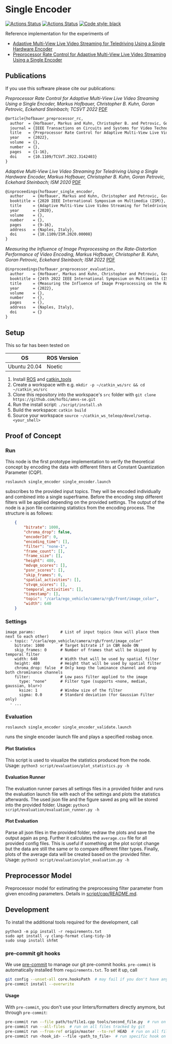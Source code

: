 # Single Encoder

[![Actions Status](https://github.com/hofbi/amvs-se/workflows/CI/badge.svg)](https://github.com/hofbi/amvs-se)
[![Actions Status](https://github.com/hofbi/amvs-se/workflows/CodeQL/badge.svg)](https://github.com/hofbi/amvs-se)
[![Code style: black](https://img.shields.io/badge/code%20style-black-000000.svg)](https://github.com/psf/black)

Reference implementation for the experiments of

* [Adaptive Multi-View Live Video Streaming for Teledriving Using a Single Hardware Encoder](#proof-of-concept)
* [Preprocessor Rate Control for Adaptive Multi-View Live Video Streaming Using a Single Encoder](#filter-model)

## Publications

If you use this software please cite our publications:

*Preprocessor Rate Control for Adaptive Multi-View Live Video Streaming Using a Single Encoder, Markus Hofbauer, Christopher B. Kuhn, Goran Petrovic, Eckehard Steinbach; TCSVT 2022* [PDF](https://www.researchgate.net/publication/357826860_Preprocessor_Rate_Control_for_Adaptive_Multi-View_Live_Video_Streaming_Using_a_Single_Encoder)

```tex
@article{hofbauer_preprocessor_rc,
  author  = {Hofbauer, Markus and Kuhn, Christopher B. and Petrovic, Goran and Steinbach, Eckehard},
  journal = {IEEE Transactions on Circuits and Systems for Video Technology},
  title   = {Preprocessor Rate Control for Adaptive Multi-View Live Video Streaming Using a Single Encoder},
  year    = {2022},
  volume  = {},
  number  = {},
  pages   = {1-16},
  doi     = {10.1109/TCSVT.2022.3142403}
}
```

*Adaptive Multi-View Live Video Streaming for Teledriving Using a Single Hardware Encoder, Markus Hofbauer, Christopher B. Kuhn, Goran Petrovic, Eckehard Steinbach; ISM 2020* [PDF](https://www.researchgate.net/publication/345241096_Adaptive_Multi-View_Live_Video_Streaming_for_Teledriving_Using_a_Single_Hardware_Encoder)

```tex
@inproceedings{hofbauer_single_encoder,
  author    = {Hofbauer, Markus and Kuhn, Christopher and Petrovic, Goran and Steinbach, Eckehard},
  booktitle = {2020 IEEE International Symposium on Multimedia (ISM)},
  title     = {Adaptive Multi-View Live Video Streaming for Teledriving Using a Single Hardware Encoder},
  year      = {2020},
  volume    = {},
  number    = {},
  pages     = {9-16},
  address   = {Naples, Italy},
  doi       = {10.1109/ISM.2020.00008}
}
```

*Measuring the Influence of Image Preprocessing on the Rate-Distortion Performance of Video Encoding, Markus Hofbauer, Christopher B. Kuhn, Goran Petrovic, Eckehard Steinbach; ISM 2022* [PDF](https://www.researchgate.net/publication/)

```tex
@inproceedings{hofbauer_preprocessor_evaluation,
  author    = {Hofbauer, Markus and Kuhn, Christopher and Petrovic, Goran and Steinbach, Eckehard},
  booktitle = {24th 2022 IEEE International Symposium on Multimedia (ISM)},
  title     = {Measuring the Influence of Image Preprocessing on the Rate-Distortion Performance of Video Encoding},
  year      = {2022},
  volume    = {},
  number    = {},
  pages     = {},
  address   = {Naples, Italy},
  doi       = {}
}
```

## Setup

This so far has been tested on

| OS           | ROS Version |
| ------------ | ----------- |
| Ubuntu 20.04 | Noetic      |

1. Install [ROS](http://wiki.ros.org/ROS/Installation) and [catkin_tools](https://catkin-tools.readthedocs.io/en/latest/installing.html#installing-catkin-tools)
1. Create a workspace with e.g. `mkdir -p ~/catkin_ws/src && cd ~/catkin_ws/src`
1. Clone this repository into the workspace's `src` folder with `git clone https://github.com/hofbi/amvs-se.git`
1. Run the install script: `./script/install.sh`
1. Build the workspace: `catkin build`
1. Source your workspace `source ~/catkin_ws_teleop/devel/setup.<your_shell>`

## Proof of Concept

### Run

This node is the first prototype implementation to verify the theoretical concept by encoding the data with different filters at Constant Quantization Parameter (CQP).

```shell
roslaunch single_encoder single_encoder.launch
```

subscribes to the provided input topics. They will be encoded individually and combined into a single superframe. Before the encoding step different filters will be applied depending on the provided settings. The output of the node is a json file containing statistics from the encoding process. The structure is as follows:

```json
    {
        "bitrate": 1000,
        "chroma_drop": false,
        "encoderId": 0,
        "encoding_time": [],
        "filter": "none-1",
        "frame_count": [],
        "frame_size": [],
        "height": 480,
        "mdvqm_scores": [],
        "psnr_scores": [],
        "skip_frames": 0,
        "spatial_activities": [],
        "stvqm_scores": [],
        "temporal_activities": [],
        "timestamp": [],
        "topic": "/carla/ego_vehicle/camera/rgb/front/image_color",
        "width": 640
    }
```

### Settings

```shell
image_params:           # List of input topics (mux will place them next to each other)
  - topic: "/carla/ego_vehicle/camera/rgb/front/image_color"
    bitrate: 1000       # Target bitrate if in CBR mode ON
    skip_frames: 0      # Number of frames that will be skipped by temporal filter
    width: 640          # Width that will be used by spatial filter
    height: 480         # Height that will be used by spatial filter
    chroma_drop: false  # Only keep the luminance channel and drop both chrominance channels
    filter:             # Low pass filter applied to the image
      type: "none"      # Filter type (supports <none, median, gaussian, blur>)
      ksize: 1          # Window size of the filter
      sigma: 0.0        # Standard deviation (for Gaussian Filter only)
  - ...
```

### Evaluation

```shell
roslaunch single_encoder single_encoder_validate.launch
```

runs the single encoder launch file and plays a specified rosbag once.

#### Plot Statistics

This script is used to visualize the statistics produced from the node. Usage: `python3 script/evaluation/plot_statistics.py -h`

#### Evaluation Runner

The evaluation runner parses all settings files in a provided folder and runs the evaluation launch file with each of the settings and plots the statistics afterwards. The used json file and the figure saved as png will be stored into the provided folder. Usage: `python3 script/evaluation/evaluation_runner.py -h`

#### Plot Evaluation

Parse all json files in the provided folder, redraw the plots and save the output again as png. Further it calculates the `average.csv` file for all provided config files. This is useful if something at the plot script change but the data are still the same or to compare different filter types. Finally, plots of the average data will be created based on the provided filter. Usage: `python3 script/evaluation/plot_evaluation.py -h`

## Preprocessor Model

Preprocessor model for estimating the preprocessing filter parameter from given encoding parameters. Details in [script/cqp/README.md](script/cqp/README.md).

## Development

To install the additional tools required for the development, call

```shell
python3 -m pip install -r requirements.txt
sudo apt install -y clang-format clang-tidy-10
sudo snap install shfmt
```

### pre-commit git hooks

We use [pre-commit](https://pre-commit.com/) to manage our git pre-commit hooks.
`pre-commit` is automatically installed from `requirements.txt`.
To set it up, call

```sh
git config --unset-all core.hooksPath  # may fail if you don't have any hooks set, but that's ok
pre-commit install --overwrite
```

#### Usage

With `pre-commit`, you don't use your linters/formatters directly anymore, but through `pre-commit`:

```sh
pre-commit run --file path/to/file1.cpp tools/second_file.py  # run on specific file(s)
pre-commit run --all-files  # run on all files tracked by git
pre-commit run --from-ref origin/master --to-ref HEAD  # run on all files changed on current branch, compared to master
pre-commit run <hook_id> --file <path_to_file>  # run specific hook on specific file
```
